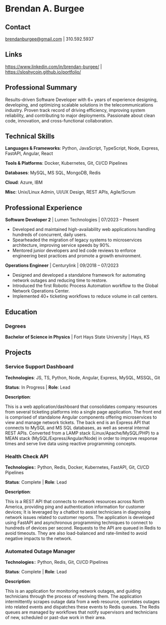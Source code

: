 # Brendan A. Burgee

## Contact

<brendanburgee@gmail.com> | 310.592.5937

## Links

<https://www.linkedin.com/in/brendan-burgee/> | <https://sloshycoin.github.io/portfolio/>

## Professional Summary

Results-driven Software Developer with 6+ years of experience designing, developing, and optimizing scalable solutions in the telecommunications industry. Proven track record of driving efficiency, improving system reliability, and contributing to major deployments. Passionate about clean code, innovation, and cross-functional collaboration.

## Technical Skills

**Languages & Frameworks**: Python, JavaScript, TypeScript, Node, Express, FastAPI, Angular, React

**Tools & Platforms**: Docker, Kubernetes, Git, CI/CD Pipelines

**Databases**: MySQL, MS SQL, MongoDB, Redis

**Cloud**: Azure, IBM

**Misc**: Unix/Linux Admin, UI/UX Design, REST APIs, Agile/Scrum

## Professional Experience

**Software Developer 2** | Lumen Technologies | 07/2023 – Present

- Developed and maintained high-availability web applications handling hundreds of concurrent, daily users.
- Spearheaded the migration of legacy systems to microservices architecture, improving service speeds by 90%.
- Mentored junior developers and led code reviews to enforce engineering best practices and promote a growth environment.

**Operations Engineer** | Centurylink | 09/2018 – 07/2023

- Designed and developed a standalone framework for automating network outages and reducing time to restore.
- Introduced the first Robotic Process Automation workflow to the Global Network Operations Center.
- Implemented 40+ ticketing workflows to reduce volume in call centers.

## Education

### Degrees

**Bachelor of Science in Physics** | Fort Hays State University | Hays, KS

## Projects

### Service Support Dashboard

**Technologies**: JS, TS, Python, Node, Angular, Express, MySQL, MSSQL, Git

**Status**: In Progress | **Role**: Lead

**Description**:

This is a web application/dashboard that consolidates company resources from several ticketing platforms into a single page application.
The front end is comprised of standalone Angular components offering microservices to view and manage network tickets.
The back end is an Express API that connects to MySQL and MS SQL databases, as well as several internal REST APIs.
Converted from a LAMP stack (Linux/Apache/MySQL/PHP) to a MEAN stack (MySQL/Express/Angular/Node) in order to improve response times and serve live data using reactive programming concepts.

### Health Check API

**Technologies**:: Python, Redis, Docker, Kubernetes, FastAPI, Git, CI/CD Pipelines

**Status**: Complete | **Role**: Lead

**Description**:

This is a REST API that connects to network resources across North America, providing ping and authentication information for customer devices; It is leveraged by a chatbot to assist technicians in diagnosing network issues related to customer reports.
The application is developed using FastAPI and asynchronous programming techniques to connect to hundreds of devices per second.
Requests to the API are queued in Redis to avoid timeouts. They are also load-balanced and rate-limited to avoid negative impacts to the network.

### Automated Outage Manager

**Technologies**:: Python, Redis, Git, CI/CD Pipelines

**Status**: Complete | **Role**: Lead

**Description**:

This is an application for monitoring network outages, and guiding technicians through the process of resolving them.
The application intermittently scrapes outage data from a web resource, correlates outages into related events and dispatches these events to Redis queues.
The Redis queues are managed by workflows that notify supervisors and technicians of new, scheduled or past-due work in their area.

